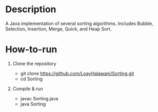 # Description

A Java implementation of several sorting algorithms. Includes Bubble, Selection, Insertion, Merge, Quick, and Heap Sort.

# How-to-run

1. Clone the repository
	- git clone https://github.com/LoayHalawani/Sorting.git
	- cd Sorting

2. Compile & run
	- javac Sorting.java
	- java Sorting